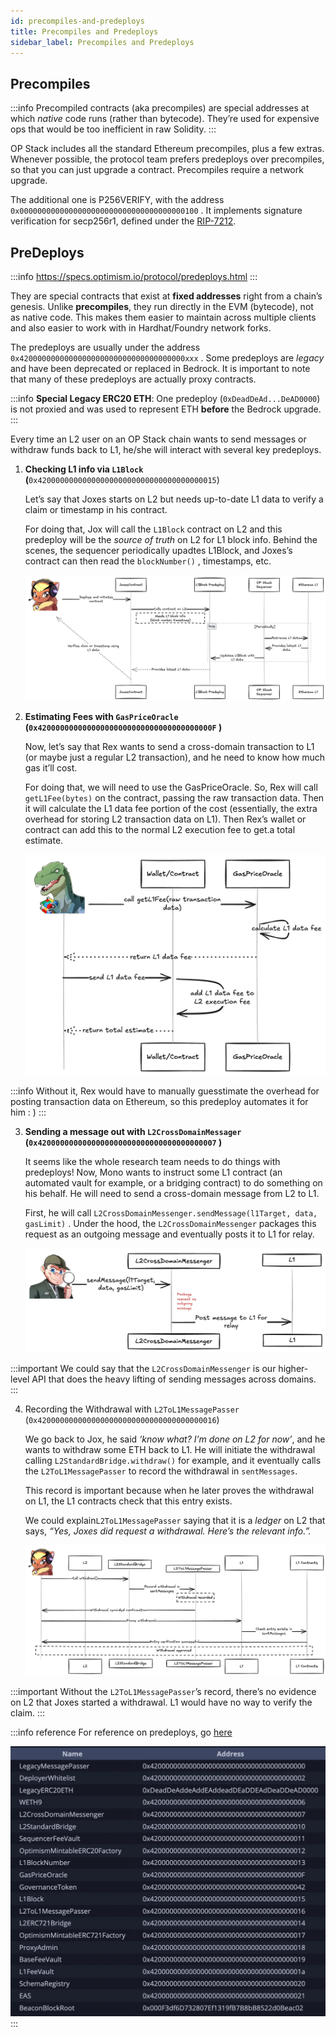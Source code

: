 ```yaml
---
id: precompiles-and-predeploys
title: Precompiles and Predeploys
sidebar_label: Precompiles and Predeploys
---
```

## Precompiles

:::info
Precompiled contracts (aka precompiles) are special addresses at which *native* code runs (rather than bytecode). They’re used for expensive ops that would be too inefficient in raw Solidity.
:::

OP Stack includes all the standard Ethereum precompiles, plus a few extras. Whenever possible, the protocol team prefers predeploys over precompiles, so that you can just upgrade a contract. Precompiles require a network upgrade.

The additional one is P256VERIFY, with the address `0x0000000000000000000000000000000000000100` . It implements signature verification for secp256r1, defined under the [RIP-7212](https://github.com/ethereum/RIPs/blob/master/RIPS/rip-7212.md). 

## PreDeploys

:::info
https://specs.optimism.io/protocol/predeploys.html
:::

They are special contracts that exist at **fixed addresses** right from a chain’s genesis. Unlike **precompiles**, they run directly in the EVM (bytecode), not as native code. This makes them easier to maintain across multiple clients and also easier to work with in Hardhat/Foundry network forks.

The predeploys are usually under the address `0x4200000000000000000000000000000000000xxx` . Some predeploys are *legacy* and have been deprecated or replaced in Bedrock. It is important to note that many of these predeploys are actually proxy contracts. 

:::info
**Special Legacy ERC20 ETH**: One predeploy (`0xDeadDeAd...DeAD0000`) is not proxied and was used to represent ETH **before** the Bedrock upgrade.
:::

Every time an L2 user on an OP Stack chain wants to send messages or withdraw funds back to L1, he/she will interact with several key predeploys. 

1. **Checking L1 info via `L1Block` (**`0x4200000000000000000000000000000000000015`)
    
    Let’s say that Joxes starts on L2 but needs up-to-date L1 data to verify a claim or timestamp in his contract.
    
    For doing that, Jox will call the `L1Block` contract on L2 and this predeploy will be the *source of truth* on L2 for L1 block info. Behind the scenes, the sequencer periodically upadtes L1Block, and Joxes’s contract can then read the `blockNumber()` , timestamps, etc. 
    
    ![joxes-1.png](img/joxes-1.png)
    
2. **Estimating Fees with `GasPriceOracle` (`0x420000000000000000000000000000000000000F` )**
    
    Now, let’s say that Rex wants to send a cross-domain transaction to L1 (or maybe just a regular L2 transaction), and he need to know how much gas it’ll cost.
    
    For doing that, we will need to use the GasPriceOracle. So, Rex will call `getL1Fee(bytes)` on the contract, passing the raw transaction data. Then it will calculate the L1 data fee portion of the cost (essentially, the extra overhead for storing L2 transaction data on L1). Then Rex’s wallet or contract can add this to the normal L2 execution fee to get.a total estimate.
    
    ![rex-1.png](img/rex-1.png)
    
:::info 
Without it, Rex would have to manually guesstimate the overhead for posting transaction data on Ethereum, so this predeploy automates it for him : )
:::
    
3. **Sending a message out with `L2CrossDomainMessager` (`0x4200000000000000000000000000000000000007` )**
    
    It seems like the whole research team needs to do things with predeploys! Now, Mono wants to instruct some L1 contract (an automated vault for example, or a bridging contract) to do something on his behalf. He will need to send a cross-domain message from L2 to L1. 
    
    First, he will call `L2CrossDomainMessenger.sendMessage(l1Target, data, gasLimit)` . Under the hood, the `L2CrossDomainMessenger` packages this request as an outgoing message and eventually posts it to L1 for relay. 
    
    ![mono-1.png](img/mono-1.png)
    
:::important
We could say that the `L2CrossDomainMessenger` is our higher-level API that does the heavy lifting of sending messages across domains.
:::
    
4. Recording the Withdrawal with `L2ToL1MessagePasser` (`0x4200000000000000000000000000000000000016`)
    
    We go back to Jox, he said *‘know what? I’m done on L2 for now’*, and he wants to withdraw some ETH back to L1. He will initiate the withdrawal calling `L2StandardBridge.withdraw()` for example, and it eventually calls the `L2ToL1MessagePasser` to record the withdrawal in `sentMessages`.
    
    This record is important because when he later proves the withdrawal on L1, the L1 contracts check that this entry exists.  
    
    We could explain`L2ToL1MessagePasser` saying that it is a *ledger* on L2 that says, *“Yes, Joxes did request a withdrawal. Here’s the relevant info.”.*
    
    ![joxes-2.png](img/joxes-2.png)
    
:::important 
Without the `L2ToL1MessagePasser`’s record, there’s no evidence on L2 that Joxes started a withdrawal. L1 would have no way to verify the claim.
:::

:::info reference
For reference on predeploys, go [here](https://specs.optimism.io/protocol/predeploys.html)

![predeploys.png](img/predeploys.png)
:::
